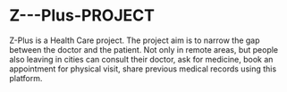 # Z---Plus-PROJECT
Z-Plus is a Health Care project. 
The project aim is to narrow the gap between the doctor and the patient. Not only in remote areas, but people also leaving in cities can consult their doctor, ask for medicine, book an appointment for physical visit, share previous medical records using this platform.
